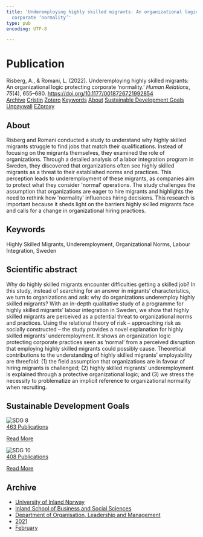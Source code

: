 ```yaml
---
title: 'Underemploying highly skilled migrants: An organizational logic protecting
  corporate ‘normality’'
type: pub
encoding: UTF-8

---
```

<h1>Publication</h1>
<article id="csl-bib-container-2TCI87YS" class="csl-bib-container">
  <div class="csl-bib-body"> <div class="csl-entry">Risberg, A., &#38; Romani, L. (2022). Underemploying highly skilled migrants: An organizational logic protecting corporate ‘normality.’ <i>Human Relations</i>, <i>75</i>(4), 655–680. <a href="https://doi.org/10.1177/0018726721992854">https://doi.org/10.1177/0018726721992854</a></div> </div>
  <div class="csl-bib-buttons">
    <a href="#taxonomy-article-2TCI87YS" alt="archive" class="csl-bib-button">Archive</a>
    <a href="https://app.cristin.no/results/show.jsf?id=1892632" alt="Cristin" class="csl-bib-button">Cristin</a>
    <a href="http://zotero.org/groups/5881554/items/2TCI87YS" alt="Zotero" class="csl-bib-button">Zotero</a>
    <a href="#keywords-article-2TCI87YS" alt="keywords" class="csl-bib-button">Keywords</a>
    <a href="#about-article-2TCI87YS" alt="about_pub" class="csl-bib-button">About</a>
    <a href="#sdg-article-2TCI87YS" alt="sdg" class="csl-bib-button">Sustainable Development Goals</a>
    <a href="https://journals.sagepub.com/doi/pdf/10.1177/0018726721992854" alt="Unpaywall" class="csl-bib-button">Unpaywall</a>
    <a href="https://journals.sagepub.com/doi/pdf/10.1177/0018726721992854" alt="EZproxy" class="csl-bib-button">EZproxy</a>
  </div>
  <div id="csl-bib-meta-container-2TCI87YS"></div>
</article>
<div id="csl-bib-meta-2TCI87YS" class="csl-bib-meta">
  <article id="about-article-2TCI87YS" class="about_pub-article">
    <h1>About</h1>
    Risberg and Romani conducted a study to understand why highly skilled migrants struggle to find jobs that match their qualifications. Instead of focusing on the migrants themselves, they examined the role of organizations. Through a detailed analysis of a labor integration program in Sweden, they discovered that organizations often see highly skilled migrants as a threat to their established norms and practices. This perception leads to underemployment of these migrants, as companies aim to protect what they consider 'normal' operations. The study challenges the assumption that organizations are eager to hire migrants and highlights the need to rethink how 'normality' influences hiring decisions. This research is important because it sheds light on the barriers highly skilled migrants face and calls for a change in organizational hiring practices.
  </article>
  <article id="keywords-article-2TCI87YS" class="keywords-article">
    <h1>Keywords</h1>
    Highly Skilled Migrants, Underemployment, Organizational Norms, Labour Integration, Sweden
  </article>
  <article id="abstract-article-2TCI87YS" class="abstract-article">
    <h1>Scientific abstract</h1>
    Why do highly skilled migrants encounter difficulties getting a skilled job? In this study, instead of searching for an answer in migrants’ characteristics, we turn to organizations and ask: why do organizations underemploy highly skilled migrants? With an in-depth qualitative study of a programme for highly skilled migrants’ labour integration in Sweden, we show that highly skilled migrants are perceived as a potential threat to organizational norms and practices. Using the relational theory of risk – approaching risk as socially constructed – the study provides a novel explanation for highly skilled migrants’ underemployment. It shows an organization logic protecting corporate practices seen as ‘normal’ from a perceived disruption that employing highly skilled migrants could possibly cause. Theoretical contributions to the understanding of highly skilled migrants’ employability are threefold: (1) the field assumption that organizations are in favour of hiring migrants is challenged; (2) highly skilled migrants’ underemployment is explained through a protective organizational logic; and (3) we stress the necessity to problematize an implicit reference to organizational normality when recruiting.
  </article>
  <article id="sdg-article-2TCI87YS" class="sdg-article">
    <h1>Sustainable Development Goals</h1>
    <div class="sdg-container"><div id="sdg8" class="sdg">
        <img src="{{< params subfolder >}}images/sdg/sdg08_en.png" class="image" alt="SDG 8">
        <div class="sdg-overlay">
          <a href="{{< params subfolder >}}en/archive/?sdg=8#archive" class="sdg-publication-count"><span>463</span> Publications</a>
          <p><a href="https://sdgs.un.org/goals/goal8" class="sdg-read-more">Read More</a></p>
        </div>
      </div> <div id="sdg10" class="sdg">
        <img src="{{< params subfolder >}}images/sdg/sdg10_en.png" class="image" alt="SDG 10">
        <div class="sdg-overlay">
          <a href="{{< params subfolder >}}en/archive/?sdg=10#archive" class="sdg-publication-count"><span>408</span> Publications</a>
          <p><a href="https://sdgs.un.org/goals/goal10" class="sdg-read-more">Read More</a></p>
        </div>
      </div></div>
  </article>
  <article id="taxonomy-article-2TCI87YS" class="taxonomy-article">
    <h1>Archive</h1>
    <ul>
      <li><a href="{{< params subfolder >}}en/archive/?key=3DCRN523">University of Inland Norway</a></li>
      <li><a href="{{< params subfolder >}}en/archive/?key=DU8Q9LN9">Inland School of Business and Social Sciences</a></li>
      <li><a href="{{< params subfolder >}}en/archive/?key=4LUWR3ZM">Department of Organisation, Leadership and Management</a></li>
      <li><a href="{{< params subfolder >}}en/archive/?key=8VQBC64H">2021</a></li>
      <li><a href="{{< params subfolder >}}en/archive/?key=QNQ5BQNV">February</a></li>
    </ul>
  </article>
</div>
